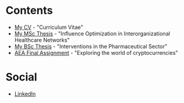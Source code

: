 <script type="text/javascript" src="https://platform.linkedin.com/badges/js/profile.js" async defer></script>

# Contents

- [My CV](https://joostbouten.github.io/curriculum-vitae.pdf) - "Curriculum Vitae"
- [My MSc Thesis](https://joostbouten.github.io/mscthesis.pdf) - "Influence Optimization in Interorganizational Healthcare Networks"					 
- [My BSc Thesis](https://joostbouten.github.io/bscthesis.pdf) - "Interventions in the Pharmaceutical Sector"
- [AEA Final Assignment](https://joostbouten.github.io/AEA_Joost_Twan.html) - "Exploring the world of cryptocurrencies" 

# Social
- [LinkedIn](https://www.linkedin.com/in/joost-bouten)





